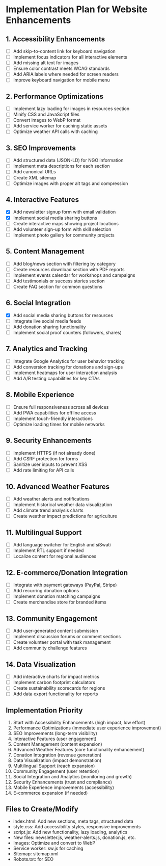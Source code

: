 # Implementation Plan for Website Enhancements

## 1. Accessibility Enhancements
- [ ] Add skip-to-content link for keyboard navigation
- [ ] Implement focus indicators for all interactive elements
- [ ] Add missing alt text for images
- [ ] Ensure color contrast meets WCAG standards
- [ ] Add ARIA labels where needed for screen readers
- [ ] Improve keyboard navigation for mobile menu

## 2. Performance Optimizations
- [ ] Implement lazy loading for images in resources section
- [ ] Minify CSS and JavaScript files
- [ ] Convert images to WebP format
- [ ] Add service worker for caching static assets
- [ ] Optimize weather API calls with caching

## 3. SEO Improvements
- [ ] Add structured data (JSON-LD) for NGO information
- [ ] Implement meta descriptions for each section
- [ ] Add canonical URLs
- [ ] Create XML sitemap
- [ ] Optimize images with proper alt tags and compression

## 4. Interactive Features
- [x] Add newsletter signup form with email validation
- [x] Implement social media sharing buttons
- [ ] Create interactive maps showing project locations
- [ ] Add volunteer sign-up form with skill selection
- [ ] Implement photo gallery for community projects

## 5. Content Management
- [ ] Add blog/news section with filtering by category
- [ ] Create resources download section with PDF reports
- [ ] Implement events calendar for workshops and campaigns
- [ ] Add testimonials or success stories section
- [ ] Create FAQ section for common questions

## 6. Social Integration
- [x] Add social media sharing buttons for resources
- [ ] Integrate live social media feeds
- [ ] Add donation sharing functionality
- [ ] Implement social proof counters (followers, shares)

## 7. Analytics and Tracking
- [ ] Integrate Google Analytics for user behavior tracking
- [ ] Add conversion tracking for donations and sign-ups
- [ ] Implement heatmaps for user interaction analysis
- [ ] Add A/B testing capabilities for key CTAs

## 8. Mobile Experience
- [ ] Ensure full responsiveness across all devices
- [ ] Add PWA capabilities for offline access
- [ ] Implement touch-friendly interactions
- [ ] Optimize loading times for mobile networks

## 9. Security Enhancements
- [ ] Implement HTTPS (if not already done)
- [ ] Add CSRF protection for forms
- [ ] Sanitize user inputs to prevent XSS
- [ ] Add rate limiting for API calls

## 10. Advanced Weather Features
- [ ] Add weather alerts and notifications
- [ ] Implement historical weather data visualization
- [ ] Add climate trend analysis charts
- [ ] Create weather impact predictions for agriculture

## 11. Multilingual Support
- [ ] Add language switcher for English and siSwati
- [ ] Implement RTL support if needed
- [ ] Localize content for regional audiences

## 12. E-commerce/Donation Integration
- [ ] Integrate with payment gateways (PayPal, Stripe)
- [ ] Add recurring donation options
- [ ] Implement donation matching campaigns
- [ ] Create merchandise store for branded items

## 13. Community Engagement
- [ ] Add user-generated content submission
- [ ] Implement discussion forums or comment sections
- [ ] Create volunteer portal with task management
- [ ] Add community challenge features

## 14. Data Visualization
- [ ] Add interactive charts for impact metrics
- [ ] Implement carbon footprint calculators
- [ ] Create sustainability scorecards for regions
- [ ] Add data export functionality for reports

## Implementation Priority
1. Start with Accessibility Enhancements (high impact, low effort)
2. Performance Optimizations (immediate user experience improvement)
3. SEO Improvements (long-term visibility)
4. Interactive Features (user engagement)
5. Content Management (content expansion)
6. Advanced Weather Features (core functionality enhancement)
7. Donation Integration (revenue generation)
8. Data Visualization (impact demonstration)
9. Multilingual Support (reach expansion)
10. Community Engagement (user retention)
11. Social Integration and Analytics (monitoring and growth)
12. Security Enhancements (trust and compliance)
13. Mobile Experience improvements (accessibility)
14. E-commerce expansion (if needed)

## Files to Create/Modify
- index.html: Add new sections, meta tags, structured data
- style.css: Add accessibility styles, responsive improvements
- script.js: Add new functionality, lazy loading, analytics
- New files: newsletter.js, weather-alerts.js, donation.js, etc.
- Images: Optimize and convert to WebP
- Service worker: sw.js for caching
- Sitemap: sitemap.xml
- Robots.txt: for SEO
